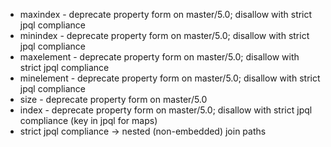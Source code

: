 * maxindex - deprecate property form on master/5.0; disallow with strict jpql compliance
* minindex - deprecate property form on master/5.0; disallow with strict jpql compliance
* maxelement - deprecate property form on master/5.0; disallow with strict jpql compliance
* minelement - deprecate property form on master/5.0; disallow with strict jpql compliance
* size - deprecate property form on master/5.0
* index - deprecate property form on master/5.0; disallow with strict jpql compliance (key in jpql for maps)
* strict jpql compliance -> nested (non-embedded) join paths